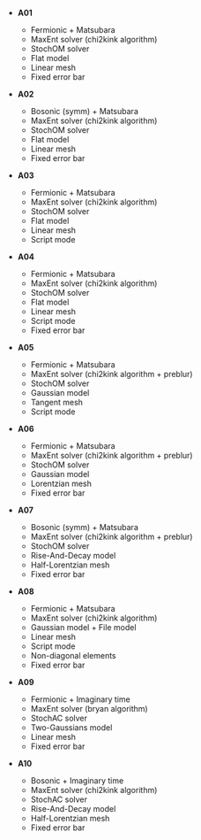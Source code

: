 * **A01**
    * Fermionic + Matsubara
    * MaxEnt solver (chi2kink algorithm)
    * StochOM solver
    * Flat model
    * Linear mesh
    * Fixed error bar

* **A02**
    * Bosonic (symm) + Matsubara
    * MaxEnt solver (chi2kink algorithm)
    * StochOM solver
    * Flat model
    * Linear mesh
    * Fixed error bar

* **A03**
    * Fermionic + Matsubara
    * MaxEnt solver (chi2kink algorithm)
    * StochOM solver
    * Flat model
    * Linear mesh
    * Script mode

* **A04**
    * Fermionic + Matsubara
    * MaxEnt solver (chi2kink algorithm)
    * StochOM solver
    * Flat model
    * Linear mesh
    * Script mode
    * Fixed error bar

* **A05**
    * Fermionic + Matsubara
    * MaxEnt solver (chi2kink algorithm + preblur)
    * StochOM solver
    * Gaussian model
    * Tangent mesh
    * Script mode

* **A06**
    * Fermionic + Matsubara
    * MaxEnt solver (chi2kink algorithm + preblur)
    * StochOM solver
    * Gaussian model
    * Lorentzian mesh
    * Fixed error bar

* **A07**
    * Bosonic (symm) + Matsubara
    * MaxEnt solver (chi2kink algorithm + preblur)
    * StochOM solver
    * Rise-And-Decay model
    * Half-Lorentzian mesh
    * Fixed error bar

* **A08**
    * Fermionic + Matsubara 
    * MaxEnt solver (chi2kink algorithm)
    * Gaussian model + File model
    * Linear mesh
    * Script mode
    * Non-diagonal elements
    * Fixed error bar

* **A09**
    * Fermionic + Imaginary time
    * MaxEnt solver (bryan algorithm)
    * StochAC solver
    * Two-Gaussians model
    * Linear mesh
    * Fixed error bar

* **A10**
    * Bosonic + Imaginary time
    * MaxEnt solver (chi2kink algorithm)
    * StochAC solver
    * Rise-And-Decay model
    * Half-Lorentzian mesh
    * Fixed error bar
